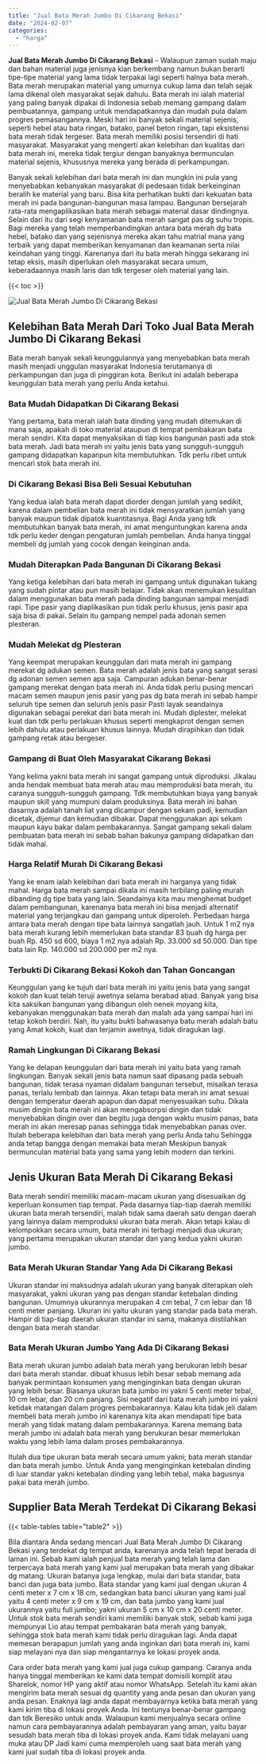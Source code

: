 ```yaml
---
title: "Jual Bata Merah Jumbo Di Cikarang Bekasi"
date: "2024-02-07"
categories: 
  - "harga"
---
```


**Jual Bata Merah Jumbo Di Cikarang Bekasi** – Walaupun zaman sudah maju dan bahan material juga jenisnya kian berkembang namun bukan berarti tipe-tipe material yang lama tidak terpakai lagi seperti halnya bata merah. Bata merah merupakan material yang umurnya cukup lama dan telah sejak lama dikenal oleh masyarakat sejak dahulu. Bata merah ini ialah material yang paling banyak dipakai di Indonesia sebab memang gampang dalam pembuatannya, gampang untuk mendapatkannya dan mudah pula dalam progres pemasangannya. Meski hari ini banyak sekali material sejenis, seperti hebel atau bata ringan, batako, panel beton ringan, tapi eksistensi bata merah tidak tergeser. Bata merah memiliki posisi tersendiri di hati masyarakat. Masyarakat yang mengerti akan kelebihan dan kualitas dari bata merah ini, mereka tidak tergiur dengan banyaknya bermunculan material sejenis, khususnya mereka yang berada di perkampungan.

Banyak sekali kelebihan dari bata merah ini dan mungkin ini pula yang menyebabkan kebanyakan masyarakat di pedesaan tidak berkeinginan beralih ke material yang baru. Bisa kita perhatikan bukti dari kekuatan bata merah ini pada bangunan-bangunan masa lampau. Bangunan bersejarah rata-rata mengaplikasikan bata merah sebagai material dasar dindingnya. Selain dari itu dari segi kenyamanan bata merah sangat pas dg suhu tropis. Bagi mereka yang telah memperbandingkan antara bata merah dg bata hebel, batako dan yang sejenisnya mereka akan tahu matrial mana yang terbaik yang dapat memberikan kenyamanan dan keamanan serta nilai keindahan yang tinggi. Karenanya dari itu bata merah hingga sekarang ini tetap eksis, masih diperlukan oleh masyarakat secara umum, keberadaannya masih laris dan tdk tergeser oleh material yang lain.

{{< toc >}}

![Jual Bata Merah Jumbo Di Cikarang Bekasi](/images/jual-bata-merah-23.png)

## Kelebihan Bata Merah Dari Toko Jual Bata Merah Jumbo Di Cikarang Bekasi

Bata merah banyak sekali keunggulannya yang menyebabkan bata merah masih menjadi unggulan masyarakat Indonesia terutamanya di perkampungan dan juga di pinggiran kota. Berikut ini adalah beberapa keunggulan bata merah yang perlu Anda ketahui.

### Bata Mudah Didapatkan Di Cikarang Bekasi

Yang pertama, bata merah ialah bata dinding yang mudah ditemukan di mana saja, apakah di toko material ataupun di tempat pembakaran bata merah sendiri. Kita dapat menyaksikan di tiap kios bangunan pasti ada stok bata merah. Jadi bata merah ini yaitu jenis bata yang sungguh-sungguh gampang didapatkan kapanpun kita membutuhkan. Tdk perlu ribet untuk mencari stok bata merah ini.

### Di Cikarang Bekasi Bisa Beli Sesuai Kebutuhan

Yang kedua ialah bata merah dapat diorder dengan jumlah yang sedikit, karena dalam pembelian bata merah ini tidak mensyaratkan jumlah yang banyak maupun tidak dipatok kuantitasnya. Bagi Anda yang tdk membutuhkan banyak bata merah, ini amat menguntungkan karena anda tdk perlu keder dengan pengaturan jumlah pembelian. Anda hanya tinggal membeli dg jumlah yang cocok dengan keinginan anda.

### Mudah Diterapkan Pada Bangunan Di Cikarang Bekasi

Yang ketiga kelebihan dari bata merah ini gampang untuk digunakan tukang yang sudah pintar atau pun masih belajar. Tidak akan menemukan kesulitan dalam menggunakan bata merah pada dinding bangunan sampai menjadi rapi. Tipe pasir yang diaplikasikan pun tidak perlu khusus, jenis pasir apa saja bisa di pakai. Selain itu gampang nempel pada adonan semen plesteran.

### Mudah Melekat dg Plesteran

Yang keempat merupakan keunggulan dari mata merah ini gampang merekat dg adukan semen. Bata merah adalah jenis bata yang sangat serasi dg adonan semen semen apa saja. Campuran adukan benar-benar gampang merekat dengan bata merah ini. Anda tidak perlu pusing mencari macam semen maupun jenis pasir yang pas dg bata merah ini sebab hampir seluruh tipe semen dan seluruh jenis pasir Pasti layak seandainya digunakan sebagai perekat dari bata merah ini. Mudah diplester, melekat kuat dan tdk perlu perlakuan khusus seperti mengkaprot dengan semen lebih dahulu atau perlakuan khusus lainnya. Mudah dirapihkan dan tidak gampang retak atau bergeser.

### Gampang di Buat Oleh Masyarakat Cikarang Bekasi

Yang kelima yakni bata merah ini sangat gampang untuk diproduksi. Jikalau anda hendak membuat bata merah atau mau memproduksi bata merah, itu caranya sungguh-sungguh gampang. Tdk membutuhkan biaya yang banyak maupun skill yang mumpuni dalam produksinya. Bata merah ini bahan dasarnya adalah tanah liat yang dicampur dengan sekam padi, kemudian dicetak, dijemur dan kemudian dibakar. Dapat menggunakan api sekam maupun kayu bakar dalam pembakarannya. Sangat gampang sekali dalam pembuatan bata merah ini sebab bahan bakunya gampang didapatkan dan tidak mahal.

### Harga Relatif Murah Di Cikarang Bekasi

Yang ke enam ialah kelebihan dari bata merah ini harganya yang tidak mahal. Harga bata merah sampai dikala ini masih terbilang paling murah dibanding dg tipe bata yang lain. Seandainya kita mau menghemat budget dalam pembangunan, karenanya bata merah ini bisa menjadi alternatif material yang terjangkau dan gampang untuk diperoleh. Perbedaan harga antara bata merah dengan tipe bata lainnya sangatlah jauh. Untuk 1 m2 nya bata merah kurang lebih memerlukan bata standar 83 buah dg harga per buah Rp. 450 sd 600, biaya 1 m2 nya adalah Rp. 33.000 sd 50.000. Dan tipe bata lain Rp. 140.000 sd 200.000 per m2 nya.

### Terbukti Di Cikarang Bekasi Kokoh dan Tahan Goncangan

Keunggulan yang ke tujuh dari bata merah ini yaitu jenis bata yang sangat kokoh dan kuat telah teruji awetnya selama berabad abad. Banyak yang bisa kita saksikan bangunan yang dibangun oleh nenek moyang kita, kebanyakan menggunakan bata merah dan malah ada yang sampai hari ini tetap kokoh berdiri. Nah, itu yaitu bukti bahwasanya batu merah adalah batu yang Amat kokoh, kuat dan terjamin awetnya, tidak diragukan lagi.

### Ramah Lingkungan Di Cikarang Bekasi

Yang ke delapan keunggulan dari bata merah ini yaitu bata yang ramah lingkungan. Banyak sekali jenis bata namun saat dipasang pada sebuah bangunan, tidak terasa nyaman didalam bangunan tersebut, misalkan terasa panas, terlalu lembab dan lainnya. Akan tetapi bata merah ini amat sesuai dengan temperatur daerah apapun dan dapat menyesuaikan suhu. Dikala musim dingin bata merah ini akan mengabsorpsi dingin dan tidak menyebabkan dingin over dan begitu juga dengan waktu musim panas, bata merah ini akan meresap panas sehingga tidak menyebabkan panas over. Itulah beberapa kelebihan dari bata merah yang perlu Anda tahu Sehingga anda tetap bangga dengan memakai bata merah Meskipun banyak bermunculan material bata yang sama yang lebih modern dan terkini.

## Jenis Ukuran Bata Merah Di Cikarang Bekasi

Bata merah sendiri memiliki macam-macam ukuran yang disesuaikan dg keperluan konsumen tiap tempat. Pada dasarnya tiap-tiap daerah memiliki ukuran bata merah tersendiri, malah tidak sama daerah satu dengan daerah yang lainnya dalam memproduksi ukuran bata merah. Akan tetapi kalau di kelompokkan secara umum, bata merah ini terbagi menjadi dua ukuran; yang pertama merupakan ukuran standar dan yang kedua yakni ukuran jumbo.

### Bata Merah Ukuran Standar Yang Ada Di Cikarang Bekasi

Ukuran standar ini maksudnya adalah ukuran yang banyak diterapkan oleh masyarakat, yakni ukuran yang pas dengan standar ketebalan dinding bangunan. Umumnya ukurannya merupakan 4 cm tebal, 7 cm lebar dan 18 centi meter panjang. Ukuran ini yaitu ukuran yang standar pada bata merah. Hampir di tiap-tiap daerah ukuran standar ini sama, makanya diistilahkan dengan bata merah standar.

### Bata Merah Ukuran Jumbo Yang Ada Di Cikarang Bekasi

Bata merah ukuran jumbo adalah bata merah yang berukuran lebih besar dari bata merah standar. dibuat khusus lebih besar sebab memang ada banyak permintaan konsumen yang menginginkan bata dengan ukuran yang lebih besar. Biasanya ukuran bata jumbo ini yakni 5 centi meter tebal, 10 cm lebar, dan 20 cm panjang. Sisi negatif dari bata merah jumbo ini yakni ketidak matangan dalam progres pembakarannya. Kalau kita tidak jeli dalam membeli bata merah jumbo ini karenanya kita akan mendapati tipe bata merah yang tidak matang dalam pembakarannya. Karena memang bata merah jumbo ini adalah bata merah yang berukuran besar memerlukan waktu yang lebih lama dalam proses pembakarannya.

Itulah dua tipe ukuran bata merah secara umum yakni; bata merah standar dan bata merah jumbo. Untuk Anda yang menginginkan ketebalan dinding di luar standar yakni ketebalan dinding yang lebih tebal, maka bagusnya pakai bata merah jumbo.

## Supplier Bata Merah Terdekat Di Cikarang Bekasi

{{< table-tables table="table2" >}}

Bila diantara Anda sedang mencari Jual Bata Merah Jumbo Di Cikarang Bekasi yang terdekat dg tempat anda, karenanya anda telah tepat berada di laman ini. Sebab kami ialah penjual bata merah yang telah lama dan terpercaya bata merah yang kami jual merupakan bata merah yang dibakar dg matang. Ukuran batanya juga lengkap, mulai dari bata standar, bata banci dan juga bata jumbo. Bata standar yang kami jual dengan ukuran 4 centi meter x 7 cm x 18 cm, sedangkan bata banci ukuran yang kami jual yaitu 4 centi meter x 9 cm x 19 cm, dan bata jumbo yang kami jual ukurannya yaitu full jumbo; yakni ukuran 5 cm x 10 cm x 20 centi meter. Untuk stok bata merah sendiri kami memiliki banyak stok, sebab kami juga mempunyai Lio atau tempat pembakaran bata merah yang banyak, sehingga stok bata merah kami tidak perlu diragukan lagi. Anda dapat memesan berapapun jumlah yang anda inginkan dari bata merah ini, kami siap melayani nya dan siap mengantarnya ke lokasi proyek anda.

Cara order bata merah yang kami jual juga cukup gampang. Caranya anda hanya tinggal memberikan ke kami data tempat domisili komplit atau Sharelok, nomor HP yang aktif atau nomor WhatsApp. Setelah itu kami akan mengirim bata merah sesuai dg quantity yang anda pesan dan ukuran yang anda pesan. Enaknya lagi anda dapat membayarnya ketika bata merah yang kami kirim tiba di lokasi proyek Anda. Ini tentunya benar-benar gampang dan tdk Beresiko untuk anda. Walaupun kami menjualnya secara online namun cara pembayarannya adalah pembayaran yang aman, yaitu bayar sesudah bata merah tiba di lokasi proyek anda. Kami tidak melayani uang muka atau DP Jadi kami cuma memperoleh uang saat bata merah yang kami jual sudah tiba di lokasi proyek anda.

